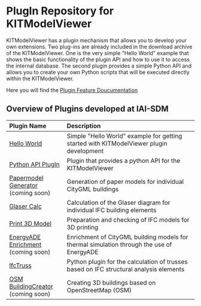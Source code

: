 # PlugIn Repository for KITModelViewer
KITModelViewer has a plugin mechanism that allows you to develop your own extensions.
Two plug-ins are already included in the download archive of the KITModelViewer. One is the very simple "Hello World" example that shows the basic functionality of the plugin API and how to use it to access the internal database. The second plugin provides a simple Python API and allows you to create your own Python scripts that will be executed directly within the KITModelViewer.

Here you will find the [Plugin Feature Doucumentation](Plugin_Features.md)

## Overview of Plugins developed at IAI-SDM

| Plugin Name          | Description                                |
| :---                 | :---                                       |
| [Hello World](https://github.com/KIT-IAI/SDM_Plugin_HelloWorld) | Simple "Hello World" example for getting started with KITModelViewer plugin development |
| [Python API PlugIn](https://github.com/KIT-IAI/SDM_Plugin_Python)| Plugin that provides a python API for the KITModelViewer |
| [Papermodel Generator](https://github.com/KIT-IAI/SDM_Plugin_Papermodel) <br>(coming soon)| Generation of paper models for individual CityGML buildings |
| [Glaser Calc](https://github.com/KIT-IAI/SDM_Plugin_GlaserCalc) | Calculation of the Glaser diagram for individual IFC building elements |
| [Print 3D Model](https://github.com/KIT-IAI/SDM_Plugin_Print3DModel)| Preparation and checking of IFC models for 3D printing |
| [EnergyADE Enrichment](https://github.com/KIT-IAI/SDM_Plugin_EnergyADE_Enrichment) <br>(coming soon)| Enrichment of CityGML building models for thermal simulation through the use of EnergyADE |
| [IfcTruss](https://github.com/KIT-IAI/SDM_Plugin_IfcTruss) | Python plugin for the calculation of trusses based on IFC structural analysis elements |
| [OSM BuildingCreator](https://github.com/KIT-IAI/SDM_Plugin_OSM_BuildingCreator) <br>(coming soon)| Creating 3D buildings based on OpenStreetMap (OSM) |

